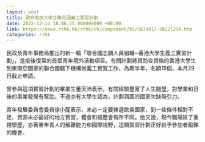```yaml
---
layout: post
title: 政府重啟大學生聯合國義工實習計劃
date: 2022-12-14 18:46:55.000000000 +08:00
link: https://news.rthk.hk/rthk/ch/component/k2/1679817-20221214.htm
categories: rthk
---
```


民政及青年事務局推出的新一輪「聯合國志願人員組織─香港大學生義工實習計劃」，是疫後復常的首個青年境外活動項目。有關計劃將資助合資格的香港大學生到東南亞國家的聯合國轄下機構做義工實習工作，為期半年，名額15個，本月29日截止申請。

曾參與這項實習計劃的畢業生董天沛表示，有關經驗豐富了人生閱歷，對學業和日後的事業發展有幫助。不過亦有大學生認為，計劃涵蓋的國家欠缺吸引力。

青年發展委員會委員徐小龍表示，未必一定要揀選歐美國家，到一些條件相對不足、資源未必最好的地方實習，體會和經歷會有所不同。他又說，現今職場除了重視學歷，亦著重年青人的解難能力和國際視野，這類實習計劃正好給予參加者鍛鍊的機會。
